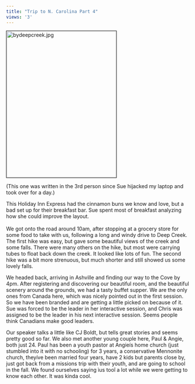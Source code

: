 ```yaml
---
title: "Trip to N. Carolina Part 4"
views: '3'
---
```

<p><img alt="bydeepcreek.jpg" src="https://www.mennoboy.com/chris/archives/images/travel/bydeepcreek.jpg" width="300" height="400" border="1" /></p>
<p>(This one was written in the 3rd person since Sue hijacked my laptop and took over for a day.)</p>
<p>This Holiday Inn Express had the cinnamon buns we know and love, but a bad set up for their breakfast bar.  Sue spent most of breakfast analyzing how she could improve the layout.<br />
<!--more--><br />
We got onto the road around 10am, after stopping at a grocery store for some food to take with us, following a long and windy drive to Deep Creek.  The first hike was easy, but gave some beautiful views of the creek and some falls.  There were many others on the hike, but most were carrying tubes to float back down the creek.  It looked like lots of fun.  The second hike was a bit more strenuous, but much shorter and still showed us some lovely falls.</p>
<p>We headed back, arriving in Ashville and finding our way to the Cove by 4pm.  After registering and discovering our beautiful room, and the beautiful scenery around the grounds, we had a tasty buffet supper.  We are the only ones from Canada here, which was nicely pointed out in the first session.  So we have been branded and are getting a little picked on because of it.  Sue was forced to be the leader in her interactive session, and Chris was assigned to be the leader in his next interactive session.  Seems people think Canadians make good leaders.</p>
<p>Our speaker talks a little like CJ Boldt, but tells great stories and seems pretty good so far.  We also met another young couple here, Paul &amp; Angie, both just 24.  Paul has been a youth pastor at Angieís home church (just stumbled into it with no schooling) for 3 years, a conservative Mennonite church, theyíve been married four years, have 2 kids but parents close by, just got back from a missions trip with their youth, and are going to school in the fall.  We found ourselves saying ìus tooî a lot while we were getting to know each other.  It was kinda cool.</p>
